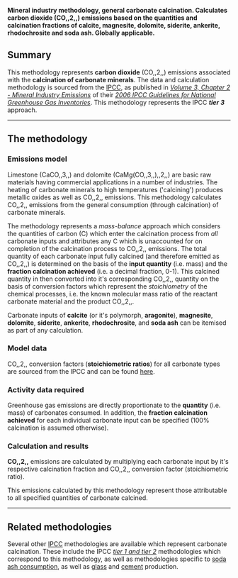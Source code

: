 **Mineral industry methodology, general carbonate calcination.
Calculates carbon dioxide (CO,,2,,) emissions based on the quantities
and calcination fractions of calcite, magnesite, dolomite, siderite,
ankerite, rhodochrosite and soda ash. Globally applicable.**

## Summary

This methodology represents **carbon dioxide** (CO,,2,,) emissions
associated with the **calcination of carbonate minerals**. The data and
calculation methodology is sourced from the [IPCC](IPCC), as published
in *[Volume 3, Chapter 2 - Mineral Industry
Emissions](http://www.ipcc-nggip.iges.or.jp/public/2006gl/pdf/3_Volume3/V3_2_Ch2_Mineral_Industry.pdf)*
of their *[2006 IPCC Guidelines for National Greenhouse Gas
Inventories](http://www.ipcc-nggip.iges.or.jp/public/2006gl/index.html)*.
This methodology represents the IPCC ***tier 3*** approach.

-----

## The methodology

### Emissions model

Limestone (CaCO,,3,,) and dolomite (CaMg(CO,,3,,),,2,,) are basic raw
materials having commercial applications in a number of industries. The
heating of carbonate minerals to high temperatures ('calcining')
produces metallic oxides as well as CO,,2,, emissions. This methodology
calculates CO,,2,, emissions from the general consumption (through
calcination) of carbonate minerals.

The methodology represents a *mass-balance* approach which considers the
quantities of carbon (C) which enter the calcination process from *all*
carbonate inputs and attributes any C which is unaccounted for on
completion of the calcination process to CO,,2,, emissions. The total
quantity of each carbonate input fully calcined (and therefore emitted
as CO,,2,,) is determined on the basis of the **input quantity** (i.e.
mass) and the **fraction calcination achieved** (i.e. a decimal
fraction, 0-1). This calcined quantity in then converted into it's
corresponding CO,,2,, quantity on the basis of conversion factors which
represent the *stoichiometry* of the chemical processes, i.e. the known
molecular mass ratio of the reactant carbonate material and the product
CO,,2,,.

Carbonate inputs of **calcite** (or it's polymorph, **aragonite**),
**magnesite**, **dolomite**, **siderite**, **ankerite**,
**rhodochrosite**, and **soda ash** can be itemised as part of any
calculation.

### Model data

CO,,2,, conversion factors (**stoichiometric ratios**) for all carbonate
types are sourced from the IPCC and can be found
[here](Stoichiometries_ratios).

### Activity data required

Greenhouse gas emissions are directly proportionate to the **quantity**
(i.e. mass) of carbonates consumed. In addition, the **fraction
calcination achieved** for each individual carbonate input can be
specified (100% calcination is assumed otherwise).

### Calculation and results

**CO,,2,,** emissions are calculated by multiplying each carbonate input
by it's respective calcination fraction and CO,,2,, conversion factor
(stoichiometric ratio).

This emissions calculated by this methodology represent those
attributable to all specified quantities of carbonate calcined.

-----

## Related methodologies

Several other [IPCC](IPCC) methodologies are available which represent
carbonate calcination. These include the IPCC *[tier 1 and
tier 2](Generic_carbonate_consumption)* methodologies which correspond
to this methodology, as well as methodologies specific to [soda ash
consumption](Aluminium_soda_ash), as well as
[glass](Glass_production_carbonate_methodology) and
[cement](IPCC_cement_production_based_on_carbonate_inputs) production.
